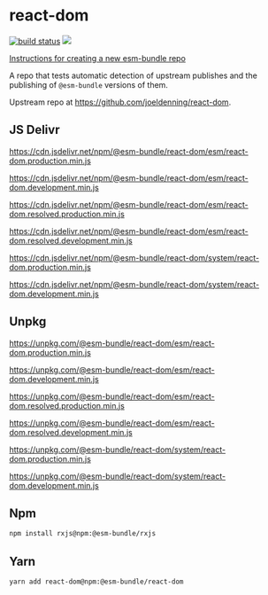 # react-dom

[![build status](https://travis-ci.com/esm-bundle/react-dom.svg?branch=master)](https://travis-ci.com/esm-bundle/react-dom) [![](https://data.jsdelivr.com/v1/package/npm/@esm-bundle/react-dom/badge)](https://www.jsdelivr.com/package/npm/@esm-bundle/react-dom)

[Instructions for creating a new esm-bundle repo](https://github.com/esm-bundle/new-repo-instructions)

A repo that tests automatic detection of upstream publishes and the publishing of `@esm-bundle` versions of them.

Upstream repo at https://github.com/joeldenning/react-dom.

## JS Delivr

https://cdn.jsdelivr.net/npm/@esm-bundle/react-dom/esm/react-dom.production.min.js

https://cdn.jsdelivr.net/npm/@esm-bundle/react-dom/esm/react-dom.development.min.js

https://cdn.jsdelivr.net/npm/@esm-bundle/react-dom/esm/react-dom.resolved.production.min.js

https://cdn.jsdelivr.net/npm/@esm-bundle/react-dom/esm/react-dom.resolved.development.min.js

https://cdn.jsdelivr.net/npm/@esm-bundle/react-dom/system/react-dom.production.min.js

https://cdn.jsdelivr.net/npm/@esm-bundle/react-dom/system/react-dom.development.min.js

## Unpkg

https://unpkg.com/@esm-bundle/react-dom/esm/react-dom.production.min.js

https://unpkg.com/@esm-bundle/react-dom/esm/react-dom.development.min.js

https://unpkg.com/@esm-bundle/react-dom/esm/react-dom.resolved.production.min.js

https://unpkg.com/@esm-bundle/react-dom/esm/react-dom.resolved.development.min.js

https://unpkg.com/@esm-bundle/react-dom/system/react-dom.production.min.js

https://unpkg.com/@esm-bundle/react-dom/system/react-dom.development.min.js

## Npm

```sh
npm install rxjs@npm:@esm-bundle/rxjs
```

## Yarn

```sh
yarn add react-dom@npm:@esm-bundle/react-dom
```
